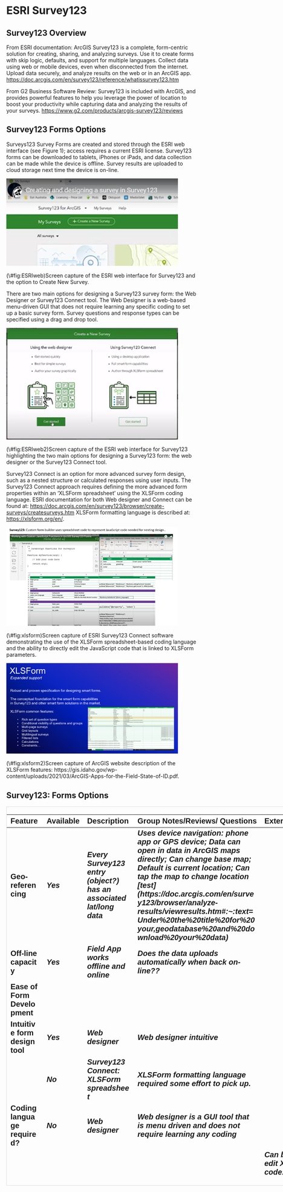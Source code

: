 # ESRI Survey123

## Survey123 Overview

From ESRI documentation: ArcGIS Survey123 is a complete, form-centric solution for creating, sharing, and analyzing surveys. Use it to create forms with skip logic, defaults, and support for multiple languages. Collect data using web or mobile devices, even when disconnected from the internet. Upload data securely, and analyze results on the web or in an ArcGIS app. 
https://doc.arcgis.com/en/survey123/reference/whatissurvey123.htm

From G2 Business Software Review: Survey123 is included with ArcGIS, and provides powerful features to help you leverage the power of location to boost your productivity while capturing data and analyzing the results of your surveys. https://www.g2.com/products/arcgis-survey123/reviews

## Survey123 Forms Options

Surveys123 Survey Forms are created and stored through the ESRI web interface (see Figure 1); access requires a current ESRI license. Survey123 forms can be downloaded to tablets, iPhones or iPads, and data collection can be made while the device is offline. Survey results are uploaded to cloud storage next time the device is on-line. 

<div class="figure">
<img src="figures/survey123/ESRIweb.png" alt="Screen capture of the ESRI web interface for Survey123 and the option to Create New Survey." width="90%" />
<p class="caption">(\#fig:ESRIweb)Screen capture of the ESRI web interface for Survey123 and the option to Create New Survey.</p>
</div>

There are two main options for designing a Survey123 survey form: the Web Designer or Survey123 Connect tool. The Web Designer is a web-based menu-driven GUI that does not require learning any specific coding to set up a basic survey form.  Survey questions and response types can be specified using a drag and drop tool.

<div class="figure">
<img src="figures/survey123/ESRIweb2.png" alt="Screen capture of the ESRI web interface for Survey123 highlighting the two main options for designing a Survey123 form: the web designer or the Survey123 Connect tool." width="90%" />
<p class="caption">(\#fig:ESRIweb2)Screen capture of the ESRI web interface for Survey123 highlighting the two main options for designing a Survey123 form: the web designer or the Survey123 Connect tool.</p>
</div>

Survey123 Connect is an option for more advanced survey form design, such as a nested structure or calculated responses using user inputs.  The Survey123 Connect approach requires defining the more advanced form properties within an ‘XLSForm spreadsheet’ using the XLSForm coding language.  ESRI documentation for both Web designer and Connect can be found at: https://doc.arcgis.com/en/survey123/browser/create-surveys/createsurveys.htm
XLSForm formatting language is described at: https://xlsform.org/en/.

<div class="figure">
<img src="figures/survey123/survey123_xlsform.png" alt="Screen capture of ESRI Survey123 Connect software demonstrating the use of the XLSForm spreadsheet-based coding language and the ability to directly edit the JavaScript code that is linked to XLSForm parameters." width="90%" />
<p class="caption">(\#fig:xlsform)Screen capture of ESRI Survey123 Connect software demonstrating the use of the XLSForm spreadsheet-based coding language and the ability to directly edit the JavaScript code that is linked to XLSForm parameters.</p>
</div>


<div class="figure">
<img src="figures/survey123/survey123_xlsform2.png" alt="Screen capture of ArcGIS website description of the XLSForm features: https://gis.idaho.gov/wp-content/uploads/2021/03/ArcGIS-Apps-for-the-Field-State-of-ID.pdf." width="90%" />
<p class="caption">(\#fig:xlsform2)Screen capture of ArcGIS website description of the XLSForm features: https://gis.idaho.gov/wp-content/uploads/2021/03/ArcGIS-Apps-for-the-Field-State-of-ID.pdf.</p>
</div>


## Survey123: Forms Options






<div style="border: 1px solid #ddd; padding: 0px; overflow-y: scroll; height:1000px; overflow-x: scroll; width:1200px; "><table class=" lightable-paper table table-striped table-hover" style='font-family: "Arial Narrow", arial, helvetica, sans-serif; margin-left: auto; margin-right: auto; font-size: 20px; width: auto !important; margin-left: auto; margin-right: auto;'>
 <thead>
  <tr>
   <th style="text-align:left;position: sticky; top:0; background-color: #FFFFFF;position: sticky; top:0; background-color: #FFFFFF;"> Feature </th>
   <th style="text-align:left;position: sticky; top:0; background-color: #FFFFFF;position: sticky; top:0; background-color: #FFFFFF;"> Available </th>
   <th style="text-align:left;position: sticky; top:0; background-color: #FFFFFF;position: sticky; top:0; background-color: #FFFFFF;"> Description </th>
   <th style="text-align:left;position: sticky; top:0; background-color: #FFFFFF;position: sticky; top:0; background-color: #FFFFFF;"> Group Notes/Reviews/ Questions </th>
   <th style="text-align:left;position: sticky; top:0; background-color: #FFFFFF;position: sticky; top:0; background-color: #FFFFFF;"> External Reviews </th>
   <th style="text-align:left;position: sticky; top:0; background-color: #FFFFFF;position: sticky; top:0; background-color: #FFFFFF;"> Score (0-3) </th>
   <th style="text-align:left;position: sticky; top:0; background-color: #FFFFFF;position: sticky; top:0; background-color: #FFFFFF;"> QC </th>
  </tr>
 </thead>
<tbody>
  <tr>
   <td style="text-align:left;min-width: 1.5cm; font-weight: bold;max-width: 2cm; font-weight: bold;"> Geo-referencing </td>
   <td style="text-align:left;max-width: 1cm; font-weight: bold;font-style: italic;"> Yes </td>
   <td style="text-align:left;min-width: 2.5cm; font-weight: bold;font-style: italic;max-width: 3cm; font-weight: bold;font-style: italic;"> Every Survey123 entry (object?) has an associated lat/long data </td>
   <td style="text-align:left;min-width: 3.5cm; font-weight: bold;font-style: italic;max-width: 4cm; font-weight: bold;font-style: italic;"> Uses device navigation: phone app or GPS device; Data can open in data in ArcGIS maps directly; Can change base map; Default is current location; Can tap the map to change location [test](https://doc.arcgis.com/en/survey123/browser/analyze-results/viewresults.htm#:~:text=Under%20the%20title%20for%20your,geodatabase%20and%20download%20your%20data) </td>
   <td style="text-align:left;min-width: 3.5cm; font-weight: bold;font-style: italic;max-width: 4cm; font-weight: bold;font-style: italic;">  </td>
   <td style="text-align:left;"> 3 </td>
   <td style="text-align:left;">  </td>
  </tr>
  <tr>
   <td style="text-align:left;min-width: 1.5cm; font-weight: bold;max-width: 2cm; font-weight: bold;"> Off-line capacity </td>
   <td style="text-align:left;max-width: 1cm; font-weight: bold;font-style: italic;"> Yes </td>
   <td style="text-align:left;min-width: 2.5cm; font-weight: bold;font-style: italic;max-width: 3cm; font-weight: bold;font-style: italic;"> Field App works offline and online </td>
   <td style="text-align:left;min-width: 3.5cm; font-weight: bold;font-style: italic;max-width: 4cm; font-weight: bold;font-style: italic;"> Does the data uploads automatically when back on-line?? </td>
   <td style="text-align:left;min-width: 3.5cm; font-weight: bold;font-style: italic;max-width: 4cm; font-weight: bold;font-style: italic;">  </td>
   <td style="text-align:left;">  </td>
   <td style="text-align:left;">  </td>
  </tr>
  <tr>
   <td style="text-align:left;min-width: 1.5cm; font-weight: bold;max-width: 2cm; font-weight: bold;"> Ease of Form Development </td>
   <td style="text-align:left;max-width: 1cm; font-weight: bold;font-style: italic;">  </td>
   <td style="text-align:left;min-width: 2.5cm; font-weight: bold;font-style: italic;max-width: 3cm; font-weight: bold;font-style: italic;">  </td>
   <td style="text-align:left;min-width: 3.5cm; font-weight: bold;font-style: italic;max-width: 4cm; font-weight: bold;font-style: italic;">  </td>
   <td style="text-align:left;min-width: 3.5cm; font-weight: bold;font-style: italic;max-width: 4cm; font-weight: bold;font-style: italic;">  </td>
   <td style="text-align:left;">  </td>
   <td style="text-align:left;">  </td>
  </tr>
  <tr>
   <td style="text-align:left;min-width: 1.5cm; font-weight: bold;max-width: 2cm; font-weight: bold;"> Intuitive form design tool </td>
   <td style="text-align:left;max-width: 1cm; font-weight: bold;font-style: italic;"> Yes </td>
   <td style="text-align:left;min-width: 2.5cm; font-weight: bold;font-style: italic;max-width: 3cm; font-weight: bold;font-style: italic;"> Web designer </td>
   <td style="text-align:left;min-width: 3.5cm; font-weight: bold;font-style: italic;max-width: 4cm; font-weight: bold;font-style: italic;"> Web designer intuitive </td>
   <td style="text-align:left;min-width: 3.5cm; font-weight: bold;font-style: italic;max-width: 4cm; font-weight: bold;font-style: italic;">  </td>
   <td style="text-align:left;">  </td>
   <td style="text-align:left;">  </td>
  </tr>
  <tr>
   <td style="text-align:left;min-width: 1.5cm; font-weight: bold;max-width: 2cm; font-weight: bold;">  </td>
   <td style="text-align:left;max-width: 1cm; font-weight: bold;font-style: italic;"> No </td>
   <td style="text-align:left;min-width: 2.5cm; font-weight: bold;font-style: italic;max-width: 3cm; font-weight: bold;font-style: italic;"> Survey123 Connect: XLSForm spreadsheet </td>
   <td style="text-align:left;min-width: 3.5cm; font-weight: bold;font-style: italic;max-width: 4cm; font-weight: bold;font-style: italic;"> XLSForm formatting language required some effort to pick up. </td>
   <td style="text-align:left;min-width: 3.5cm; font-weight: bold;font-style: italic;max-width: 4cm; font-weight: bold;font-style: italic;">  </td>
   <td style="text-align:left;"> 1 </td>
   <td style="text-align:left;">  </td>
  </tr>
  <tr>
   <td style="text-align:left;min-width: 1.5cm; font-weight: bold;max-width: 2cm; font-weight: bold;"> Coding language required? </td>
   <td style="text-align:left;max-width: 1cm; font-weight: bold;font-style: italic;"> No </td>
   <td style="text-align:left;min-width: 2.5cm; font-weight: bold;font-style: italic;max-width: 3cm; font-weight: bold;font-style: italic;"> Web designer </td>
   <td style="text-align:left;min-width: 3.5cm; font-weight: bold;font-style: italic;max-width: 4cm; font-weight: bold;font-style: italic;"> Web designer is a GUI tool that is menu driven and does not require learning any coding </td>
   <td style="text-align:left;min-width: 3.5cm; font-weight: bold;font-style: italic;max-width: 4cm; font-weight: bold;font-style: italic;">  </td>
   <td style="text-align:left;">  </td>
   <td style="text-align:left;">  </td>
  </tr>
  <tr>
   <td style="text-align:left;min-width: 1.5cm; font-weight: bold;max-width: 2cm; font-weight: bold;">  </td>
   <td style="text-align:left;max-width: 1cm; font-weight: bold;font-style: italic;"> Yes </td>
   <td style="text-align:left;min-width: 2.5cm; font-weight: bold;font-style: italic;max-width: 3cm; font-weight: bold;font-style: italic;"> XLSForm spreadsheet </td>
   <td style="text-align:left;min-width: 3.5cm; font-weight: bold;font-style: italic;max-width: 4cm; font-weight: bold;font-style: italic;"> Survey123 Connect is an option for more advanced survey designs which requires configuration of an ‘XLSForm spreadsheet’.  XLSForm is an ESRII coding language specific to forms configuration. </td>
   <td style="text-align:left;min-width: 3.5cm; font-weight: bold;font-style: italic;max-width: 4cm; font-weight: bold;font-style: italic;"> Can be hard to edit XLSForm code: 

“Per my experience, if I delete some of the questions and add other [using] filters for the answers through the [XLSForm spread sheet], the answers will be totally. So, every time I have to make a new form for every survey in order to avoid messy information.”     

[tst2](https://www.g2.com/products/arcgis-survey123/reviews?page=2#survey-response-2154622) </td>
   <td style="text-align:left;">  </td>
   <td style="text-align:left;">  </td>
  </tr>
  <tr>
   <td style="text-align:left;min-width: 1.5cm; font-weight: bold;max-width: 2cm; font-weight: bold;">  </td>
   <td style="text-align:left;max-width: 1cm; font-weight: bold;font-style: italic;">  </td>
   <td style="text-align:left;min-width: 2.5cm; font-weight: bold;font-style: italic;max-width: 3cm; font-weight: bold;font-style: italic;">  </td>
   <td style="text-align:left;min-width: 3.5cm; font-weight: bold;font-style: italic;max-width: 4cm; font-weight: bold;font-style: italic;">  </td>
   <td style="text-align:left;min-width: 3.5cm; font-weight: bold;font-style: italic;max-width: 4cm; font-weight: bold;font-style: italic;"> “If you make a change to the form after is has been published it is hard to get the new changes without deleting any previously gathered data.”  

 [tst3](https://www.g2.com/products/arcgis-survey123/reviews#survey-response-2728634) </td>
   <td style="text-align:left;">  </td>
   <td style="text-align:left;">  </td>
  </tr>
  <tr>
   <td style="text-align:left;min-width: 1.5cm; font-weight: bold;max-width: 2cm; font-weight: bold;"> Form Logic and Validation </td>
   <td style="text-align:left;max-width: 1cm; font-weight: bold;font-style: italic;">  </td>
   <td style="text-align:left;min-width: 2.5cm; font-weight: bold;font-style: italic;max-width: 3cm; font-weight: bold;font-style: italic;">  </td>
   <td style="text-align:left;min-width: 3.5cm; font-weight: bold;font-style: italic;max-width: 4cm; font-weight: bold;font-style: italic;">  </td>
   <td style="text-align:left;min-width: 3.5cm; font-weight: bold;font-style: italic;max-width: 4cm; font-weight: bold;font-style: italic;">  </td>
   <td style="text-align:left;">  </td>
   <td style="text-align:left;">  </td>
  </tr>
  <tr>
   <td style="text-align:left;min-width: 1.5cm; font-weight: bold;max-width: 2cm; font-weight: bold;"> Constrained choices </td>
   <td style="text-align:left;max-width: 1cm; font-weight: bold;font-style: italic;"> Yes </td>
   <td style="text-align:left;min-width: 2.5cm; font-weight: bold;font-style: italic;max-width: 3cm; font-weight: bold;font-style: italic;"> Web Designer </td>
   <td style="text-align:left;min-width: 3.5cm; font-weight: bold;font-style: italic;max-width: 4cm; font-weight: bold;font-style: italic;"> -Restricted lengths, Default values (e.g., Date, Time from device) </td>
   <td style="text-align:left;min-width: 3.5cm; font-weight: bold;font-style: italic;max-width: 4cm; font-weight: bold;font-style: italic;">  </td>
   <td style="text-align:left;">  </td>
   <td style="text-align:left;">  </td>
  </tr>
  <tr>
   <td style="text-align:left;min-width: 1.5cm; font-weight: bold;max-width: 2cm; font-weight: bold;">  </td>
   <td style="text-align:left;max-width: 1cm; font-weight: bold;font-style: italic;"> Yes </td>
   <td style="text-align:left;min-width: 2.5cm; font-weight: bold;font-style: italic;max-width: 3cm; font-weight: bold;font-style: italic;"> Survey123 Connect: XLSForm spreadsheet </td>
   <td style="text-align:left;min-width: 3.5cm; font-weight: bold;font-style: italic;max-width: 4cm; font-weight: bold;font-style: italic;"> Above functionality, plus more advanced options such as: - select multiple responses from a list;smart fields: expressions and formulas to control the allowable input (e.g., total percentage &lt;= 100%)

- Auto limit by partial input

- Auto-completed suggestion </td>
   <td style="text-align:left;min-width: 3.5cm; font-weight: bold;font-style: italic;max-width: 4cm; font-weight: bold;font-style: italic;">  </td>
   <td style="text-align:left;">  </td>
   <td style="text-align:left;">  </td>
  </tr>
  <tr>
   <td style="text-align:left;min-width: 1.5cm; font-weight: bold;max-width: 2cm; font-weight: bold;"> Rules guiding answer series (e.g., “Conditional Questions” and “Skips”) </td>
   <td style="text-align:left;max-width: 1cm; font-weight: bold;font-style: italic;"> Yes </td>
   <td style="text-align:left;min-width: 2.5cm; font-weight: bold;font-style: italic;max-width: 3cm; font-weight: bold;font-style: italic;"> Web Designer  </td>
   <td style="text-align:left;min-width: 3.5cm; font-weight: bold;font-style: italic;max-width: 4cm; font-weight: bold;font-style: italic;"> This can be done with Web Designer using the ‘Set rule function’; However, in Web Designer, this function is limited to Single choice, Dropdown, Likert scale, and Rating questions </td>
   <td style="text-align:left;min-width: 3.5cm; font-weight: bold;font-style: italic;max-width: 4cm; font-weight: bold;font-style: italic;"> [tst4](https://support.esri.com/en/technical-article/000022942) </td>
   <td style="text-align:left;">  </td>
   <td style="text-align:left;">  </td>
  </tr>
  <tr>
   <td style="text-align:left;min-width: 1.5cm; font-weight: bold;max-width: 2cm; font-weight: bold;">  </td>
   <td style="text-align:left;max-width: 1cm; font-weight: bold;font-style: italic;"> Yes </td>
   <td style="text-align:left;min-width: 2.5cm; font-weight: bold;font-style: italic;max-width: 3cm; font-weight: bold;font-style: italic;"> Survey123 Connect: XLSForm spreadsheet </td>
   <td style="text-align:left;min-width: 3.5cm; font-weight: bold;font-style: italic;max-width: 4cm; font-weight: bold;font-style: italic;">  </td>
   <td style="text-align:left;min-width: 3.5cm; font-weight: bold;font-style: italic;max-width: 4cm; font-weight: bold;font-style: italic;">  </td>
   <td style="text-align:left;">  </td>
   <td style="text-align:left;">  </td>
  </tr>
  <tr>
   <td style="text-align:left;min-width: 1.5cm; font-weight: bold;max-width: 2cm; font-weight: bold;"> Form Look and Feel </td>
   <td style="text-align:left;max-width: 1cm; font-weight: bold;font-style: italic;">  </td>
   <td style="text-align:left;min-width: 2.5cm; font-weight: bold;font-style: italic;max-width: 3cm; font-weight: bold;font-style: italic;">  </td>
   <td style="text-align:left;min-width: 3.5cm; font-weight: bold;font-style: italic;max-width: 4cm; font-weight: bold;font-style: italic;">  </td>
   <td style="text-align:left;min-width: 3.5cm; font-weight: bold;font-style: italic;max-width: 4cm; font-weight: bold;font-style: italic;">  </td>
   <td style="text-align:left;">  </td>
   <td style="text-align:left;">  </td>
  </tr>
  <tr>
   <td style="text-align:left;min-width: 1.5cm; font-weight: bold;max-width: 2cm; font-weight: bold;"> Flexibility to configure in a logical order for field entry </td>
   <td style="text-align:left;max-width: 1cm; font-weight: bold;font-style: italic;"> No </td>
   <td style="text-align:left;min-width: 2.5cm; font-weight: bold;font-style: italic;max-width: 3cm; font-weight: bold;font-style: italic;"> Web Designer  </td>
   <td style="text-align:left;min-width: 3.5cm; font-weight: bold;font-style: italic;max-width: 4cm; font-weight: bold;font-style: italic;">  </td>
   <td style="text-align:left;min-width: 3.5cm; font-weight: bold;font-style: italic;max-width: 4cm; font-weight: bold;font-style: italic;">  </td>
   <td style="text-align:left;">  </td>
   <td style="text-align:left;">  </td>
  </tr>
  <tr>
   <td style="text-align:left;min-width: 1.5cm; font-weight: bold;max-width: 2cm; font-weight: bold;">  </td>
   <td style="text-align:left;max-width: 1cm; font-weight: bold;font-style: italic;"> Yes </td>
   <td style="text-align:left;min-width: 2.5cm; font-weight: bold;font-style: italic;max-width: 3cm; font-weight: bold;font-style: italic;"> Survey123 Connect: XLSForm spreadsheet </td>
   <td style="text-align:left;min-width: 3.5cm; font-weight: bold;font-style: italic;max-width: 4cm; font-weight: bold;font-style: italic;"> In trial demo (Appendix 3): The XLSForm coding was required to represent a nested sampling design; this effort was time consuming to optimize </td>
   <td style="text-align:left;min-width: 3.5cm; font-weight: bold;font-style: italic;max-width: 4cm; font-weight: bold;font-style: italic;">  </td>
   <td style="text-align:left;">  </td>
   <td style="text-align:left;">  </td>
  </tr>
  <tr>
   <td style="text-align:left;min-width: 1.5cm; font-weight: bold;max-width: 2cm; font-weight: bold;"> Different styles of question types </td>
   <td style="text-align:left;max-width: 1cm; font-weight: bold;font-style: italic;"> Yes </td>
   <td style="text-align:left;min-width: 2.5cm; font-weight: bold;font-style: italic;max-width: 3cm; font-weight: bold;font-style: italic;"> Web Designer  </td>
   <td style="text-align:left;min-width: 3.5cm; font-weight: bold;font-style: italic;max-width: 4cm; font-weight: bold;font-style: italic;"> Yes, both Web designer and Connect provide a range of question types: </td>
   <td style="text-align:left;min-width: 3.5cm; font-weight: bold;font-style: italic;max-width: 4cm; font-weight: bold;font-style: italic;"> https://doc.arcgis.com/en/survey123/browser/create-surveys/webdesigneressentials.htm </td>
   <td style="text-align:left;">  </td>
   <td style="text-align:left;">  </td>
  </tr>
  <tr>
   <td style="text-align:left;min-width: 1.5cm; font-weight: bold;max-width: 2cm; font-weight: bold;">  </td>
   <td style="text-align:left;max-width: 1cm; font-weight: bold;font-style: italic;"> Yes </td>
   <td style="text-align:left;min-width: 2.5cm; font-weight: bold;font-style: italic;max-width: 3cm; font-weight: bold;font-style: italic;"> Survey123 Connect: XLSForm spreadsheet </td>
   <td style="text-align:left;min-width: 3.5cm; font-weight: bold;font-style: italic;max-width: 4cm; font-weight: bold;font-style: italic;">  </td>
   <td style="text-align:left;min-width: 3.5cm; font-weight: bold;font-style: italic;max-width: 4cm; font-weight: bold;font-style: italic;">  </td>
   <td style="text-align:left;">  </td>
   <td style="text-align:left;">  </td>
  </tr>
  <tr>
   <td style="text-align:left;min-width: 1.5cm; font-weight: bold;max-width: 2cm; font-weight: bold;"> Form Storage and Permissions Management </td>
   <td style="text-align:left;max-width: 1cm; font-weight: bold;font-style: italic;"> Yes </td>
   <td style="text-align:left;min-width: 2.5cm; font-weight: bold;font-style: italic;max-width: 3cm; font-weight: bold;font-style: italic;">  </td>
   <td style="text-align:left;min-width: 3.5cm; font-weight: bold;font-style: italic;max-width: 4cm; font-weight: bold;font-style: italic;">  </td>
   <td style="text-align:left;min-width: 3.5cm; font-weight: bold;font-style: italic;max-width: 4cm; font-weight: bold;font-style: italic;">  </td>
   <td style="text-align:left;">  </td>
   <td style="text-align:left;">  </td>
  </tr>
  <tr>
   <td style="text-align:left;min-width: 1.5cm; font-weight: bold;max-width: 2cm; font-weight: bold;"> Muti-users of an app </td>
   <td style="text-align:left;max-width: 1cm; font-weight: bold;font-style: italic;"> Yes </td>
   <td style="text-align:left;min-width: 2.5cm; font-weight: bold;font-style: italic;max-width: 3cm; font-weight: bold;font-style: italic;"> More than one user can submit data to an app at a time (same database); Survey123 HUB: can review responses by user </td>
   <td style="text-align:left;min-width: 3.5cm; font-weight: bold;font-style: italic;max-width: 4cm; font-weight: bold;font-style: italic;">  </td>
   <td style="text-align:left;min-width: 3.5cm; font-weight: bold;font-style: italic;max-width: 4cm; font-weight: bold;font-style: italic;">  </td>
   <td style="text-align:left;">  </td>
   <td style="text-align:left;">  </td>
  </tr>
  <tr>
   <td style="text-align:left;min-width: 1.5cm; font-weight: bold;max-width: 2cm; font-weight: bold;"> Real-time Data Review </td>
   <td style="text-align:left;max-width: 1cm; font-weight: bold;font-style: italic;"> Yes </td>
   <td style="text-align:left;min-width: 2.5cm; font-weight: bold;font-style: italic;max-width: 3cm; font-weight: bold;font-style: italic;"> Survey123 HUB </td>
   <td style="text-align:left;min-width: 3.5cm; font-weight: bold;font-style: italic;max-width: 4cm; font-weight: bold;font-style: italic;"> The HUB webbased tool allows one to review raw data and summarize data submitted to each survey in the ‘Data’ and ‘Analyze’ tabs; Other summaries: word clouds, frequency plots </td>
   <td style="text-align:left;min-width: 3.5cm; font-weight: bold;font-style: italic;max-width: 4cm; font-weight: bold;font-style: italic;">  </td>
   <td style="text-align:left;">  </td>
   <td style="text-align:left;">  </td>
  </tr>
  <tr>
   <td style="text-align:left;min-width: 1.5cm; font-weight: bold;max-width: 2cm; font-weight: bold;">  </td>
   <td style="text-align:left;max-width: 1cm; font-weight: bold;font-style: italic;"> No </td>
   <td style="text-align:left;min-width: 2.5cm; font-weight: bold;font-style: italic;max-width: 3cm; font-weight: bold;font-style: italic;"> Survey123 Connect </td>
   <td style="text-align:left;min-width: 3.5cm; font-weight: bold;font-style: italic;max-width: 4cm; font-weight: bold;font-style: italic;"> In trial demo, it was difficult to produce a listing of the lengths which was needed for field QC </td>
   <td style="text-align:left;min-width: 3.5cm; font-weight: bold;font-style: italic;max-width: 4cm; font-weight: bold;font-style: italic;">  </td>
   <td style="text-align:left;">  </td>
   <td style="text-align:left;">  </td>
  </tr>
  <tr>
   <td style="text-align:left;min-width: 1.5cm; font-weight: bold;max-width: 2cm; font-weight: bold;"> Real-time Edit (“on the fly”) </td>
   <td style="text-align:left;max-width: 1cm; font-weight: bold;font-style: italic;"> Yes </td>
   <td style="text-align:left;min-width: 2.5cm; font-weight: bold;font-style: italic;max-width: 3cm; font-weight: bold;font-style: italic;"> User needs to open a separate tab to edit the responses </td>
   <td style="text-align:left;min-width: 3.5cm; font-weight: bold;font-style: italic;max-width: 4cm; font-weight: bold;font-style: italic;">  </td>
   <td style="text-align:left;min-width: 3.5cm; font-weight: bold;font-style: italic;max-width: 4cm; font-weight: bold;font-style: italic;">  </td>
   <td style="text-align:left;">  </td>
   <td style="text-align:left;">  </td>
  </tr>
  <tr>
   <td style="text-align:left;min-width: 1.5cm; font-weight: bold;max-width: 2cm; font-weight: bold;"> Multiple-language options </td>
   <td style="text-align:left;max-width: 1cm; font-weight: bold;font-style: italic;"> Yes </td>
   <td style="text-align:left;min-width: 2.5cm; font-weight: bold;font-style: italic;max-width: 3cm; font-weight: bold;font-style: italic;"> Form can be transposed to other languages; language of stored responses can be specified. </td>
   <td style="text-align:left;min-width: 3.5cm; font-weight: bold;font-style: italic;max-width: 4cm; font-weight: bold;font-style: italic;">  </td>
   <td style="text-align:left;min-width: 3.5cm; font-weight: bold;font-style: italic;max-width: 4cm; font-weight: bold;font-style: italic;">  </td>
   <td style="text-align:left;">  </td>
   <td style="text-align:left;">  </td>
  </tr>
</tbody>
</table></div>




